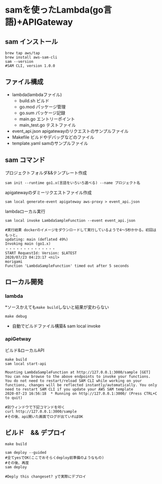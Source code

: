 # samを使ったLambda(go言語)+APIGateway

## sam インストール

```
brew tap aws/tap
brew install aws-sam-cli
sam --version
#SAM CLI, version 1.0.0
```

## ファイル構成

- lambda(lambdaファイル)
    - build.sh ビルド
    - go.mod パッケージ管理
    - go.sum パッケージ記録
    - main.go エントリーポイント
    - main_test.go テストファイル
- event_api.json apigatewayのリクエストのサンプルファイル
- Makefile ビルドやデバッグなどのファイル
- template.yaml samのサンプルファイル

## sam コマンド

プロジェクトフォルダ&&テンプレート作成
```
sam init --runtime go1.x(言語をいろいろ選べる) --name プロジェクト名
```


apigatewayのダミーリクエストファイル作成
```
sam local generate-event apigateway aws-proxy > event_api.json
```

lambdaローカル実行
```
sam local invoke LambdaSampleFunction --event event_api.json

#実行結果 dockerのイメージをダウンロードして実行しているようで4〜5秒かかる。初回はもっと。
updating: main (deflated 49%)
Invoking main (go1.x)
・・・・・・・・・・・・・・
START RequestId: Version: $LATEST
2020/07/23 04:23:17 <nil>
morigami
Function 'LambdaSampleFunction' timed out after 5 seconds

```


## ローカル開発


### lambda
*ソースかえても`make build`しないと結果が変わらない
```
make debug
```

- 自動でビルドファイル構築& sam local invoke 

### apiGetway
ビルド&ローカルAPI
```
make build
sam local start-api

Mounting LambdaSampleFunction at http://127.0.0.1:3000/sample [GET]
You can now browse to the above endpoints to invoke your functions. You do not need to restart/reload SAM CLI while working on your functions, changes will be reflected instantly/automatically. You only need to restart SAM CLI if you update your AWS SAM template
2020-07-23 16:56:18  * Running on http://127.0.0.1:3000/ (Press CTRL+C to quit)

#別ウィンドウで下記コマンドを叩く
curl http://127.0.0.1:3000/sample
#その後、api開いた画面でログが出ていればOK
```

## ビルド　&& デプロイ
```
make build 

sam deploy --guided
#全てyesでOK(ここでおそらくdeploy前準備のようなもの)
#その後、再度
sam deploy 

#Deply this changeset? yで実際にデプロイ
```

